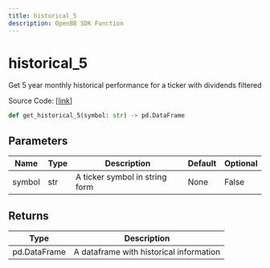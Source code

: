 ```yaml
---
title: historical_5
description: OpenBB SDK Function
---
```


# historical_5

Get 5 year monthly historical performance for a ticker with dividends filtered

Source Code: [[link](https://github.com/OpenBB-finance/OpenBBTerminal/tree/main/openbb_terminal/stocks/quantitative_analysis/factors_model.py#L58)]

```python
def get_historical_5(symbol: str) -> pd.DataFrame
```
## Parameters

| Name | Type | Description | Default | Optional |
| ---- | ---- | ----------- | ------- | -------- |
| symbol | str | A ticker symbol in string form | None | False |

## Returns

| Type | Description |
| ---- | ----------- |
| pd.DataFrame | A dataframe with historical information |

